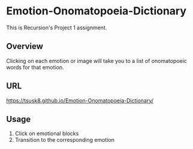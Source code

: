 # Emotion-Onomatopoeia-Dictionary
 This is Recursion's Project 1 assignment.

## Overview
 Clicking on each emotion or image will take you to a list of onomatopoeic words for that emotion.

## URL
 https://tsusk8.github.io/Emotion-Onomatopoeia-Dictionary/

## Usage
1. Click on emotional blocks
2. Transition to the corresponding emotion
